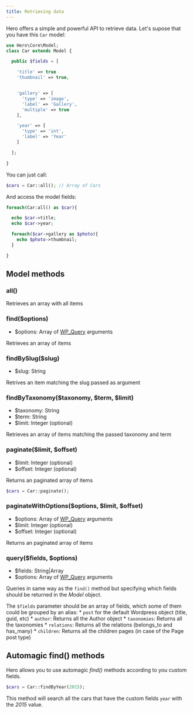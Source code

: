 ```yaml
---
title: Retrieving data
---
```


Hero offers a simple and powerful API to retrieve data. Let's supose that you have this `Car` model:

```php
use Hero\Core\Model;
class Car extends Model {

  public $fields = [

    'title' => true
    'thumbnail' => true,


    'gallery' => [
      'type' => 'image',
      'label' => 'Gallery',
      'multiple' => true
    ],

    'year' => [
      'type' => 'int',
      'label' => 'Year'
    ]

  ];

}
```

You can just call:

```php
$cars = Car::all(); // Array of Cars
```

And access the model fields:

```php
foreach(Car:all() as $car){

  echo $car->title;
  echo $car->year;

  foreach($car->gallery as $photo){
    echo $photo->thumbnail;
  }

}
```

## Model methods

### all()

Retrieves an array with all items

### find($options)

* $options: Array of [WP_Query](https://codex.wordpress.org/Class_Reference/WP_Query) arguments

Retrieves an array of items

### findBySlug($slug)

* $slug: String

Retrives an item matching the slug passed as argument

### findByTaxonomy($taxonomy, $term, $limit)

* $taxonomy: String
* $term: String
* $limit: Integer (optional)

Retrieves an array of items matching the passed taxonomy and term

### paginate($limit, $offset)

* $limit: Integer (optional)
* $offset: Integer (optional)

Returns an paginated array of items

```php
$cars = Car::paginate();
```

### paginateWithOptions($options, $limit, $offset)

* $options: Array of [WP_Query](https://codex.wordpress.org/Class_Reference/WP_Query) arguments
* $limit: Integer (optional)
* $offset: Integer (optional)

Returns an paginated array of items

### query($fields, $options)

* $fields: String|Array
* $options: Array of [WP_Query](https://codex.wordpress.org/Class_Reference/WP_Query) arguments

Queries in same way as the `find()` method but specifying which fields should be returned in the *Model* object.

The `$fields` parameter should be an array of fields, which some of them could be grouped by an alias:
    * `post` for the default Wordpress object (title, guid, etc)
    * `author`: Returns all the Author object
    * `taxonomies`: Returns all the taxonomies
    * `relations`: Returns all the relations (belongs_to and has_many)
    * `children`: Returns all the children pages (in case of the Page post type)


## Automagic find() methods

Hero allows you to use automagic *find()* methods according to you custom fields.

```php
$cars = Car::findByYear(2015);
```

This method will search all the cars that have the custom fields `year` with the *2015* value.
